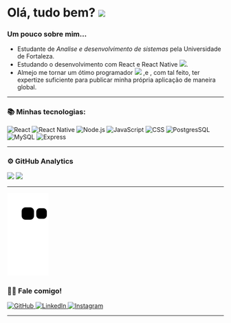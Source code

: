 # Olá, tudo bem? <img src="https://github.com/TheDudeThatCode/TheDudeThatCode/blob/master/Assets/Hi.gif" width="29px">
<p align="center">

### Um pouco sobre mim...

- Estudante de *Analise e desenvolvimento de sistemas* pela Universidade de Fortaleza.
- Estudando o desenvolvimento com React e React Native <img src="https://seeklogo.com/images/R/react-logo-7B3CE81517-seeklogo.com.png" width="15px">.
- Almejo me tornar um ótimo programador <img src="https://upload.wikimedia.org/wikipedia/commons/9/99/Unofficial_JavaScript_logo_2.svg" width="15px"> ,e , com tal feito, ter expertize suficiente para publicar minha própria aplicação de maneira global.

---

### 📚 Minhas tecnologias:

![React](https://img.shields.io/badge/React.js-%231572B6.svg?&style=for-the-badge&logo=react&logoColor=white)
![React Native](https://img.shields.io/badge/react%20native-%231572B6.svg?&style=for-the-badge&logo=react&logoColor)
![Node.js](https://img.shields.io/badge/node.js-%234ea94b.svg?&style=for-the-badge&logo=node.js&logoColor=darkgreen)
![JavaScript](https://img.shields.io/badge/javascript%20-%23323330.svg?&style=for-the-badge&logo=javascript&logoColor=%23F7DF1E)
![CSS](https://img.shields.io/badge/CSS-239120?&style=for-the-badge&logo=css3&logoColor=white)
![PostgresSQL](https://img.shields.io/badge/PostgreSQL-316192?style=for-the-badge&logo=postgresql&logoColor=white)
![MySQL](https://img.shields.io/badge/MySQL-00000F?style=for-the-badge&logo=mysql&logoColor=white)
![Express](https://img.shields.io/badge/Express-%23323330.svg?&style=for-the-badge&logo=express&logoColor=white)

---

### ⚙️ GitHub Analytics

<div align="left"> 
      <img 
         width="450px" 
         src="https://github-readme-stats.vercel.app/api?username=caiobarroso&show_icons=true&include_all_commits=true&count_private=true&&hide=issues&theme=radical"
      />
      <img 
         width="330px" 
         src="https://github-readme-stats.vercel.app/api/top-langs/?username=caiobarroso&layout=compact&theme=radical&hide=kotlin,java"
      />
  
</div>

---
![Snake animation](https://github.com/rafaballerini/rafaballerini/blob/output/github-contribution-grid-snake.svg)
### 🤝🏻 Fale comigo! 

<div align="left">
   <a href="https://github.com/caiobarroso">
    <img 
      alt="GitHub" 
      title="caiobarroso"
      src="https://img.shields.io/badge/github%20-%23121011.svg?&style=for-the-badge&logo=github&logoColor=white"
    />
   </a>
   <a href="https://www.linkedin.com/in/caio-barroso-de-sousa-452aa8197/">
    <img 
      alt="LinkedIn" 
      title="Caio Barroso"
      src="https://img.shields.io/badge/linkedin-blue.svg?&style=for-the-badge&logo=linkedin&logoColor=white"
    />
         
   </a>
      <a href="https://www.instagram.com/caiobarrososousa/">
    <img 
      alt="Instagram" 
      title="Caio Barroso"
      src="https://img.shields.io/badge/Instagram-E4405F?style=for-the-badge&logo=instagram&logoColor=white"
    />
         
   </a>
</div>

---
